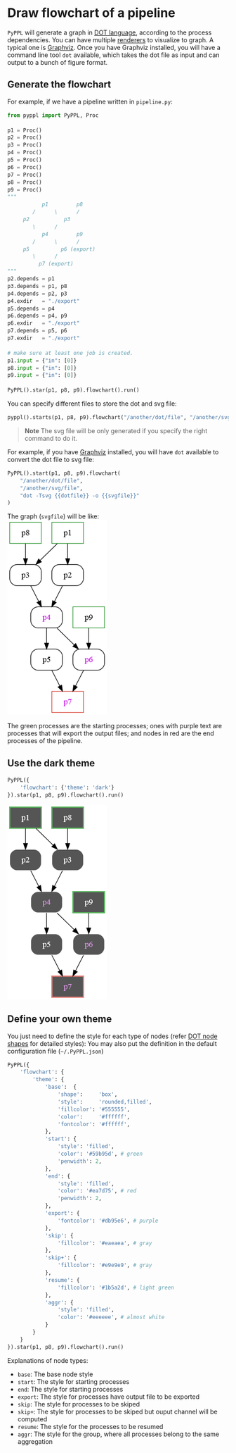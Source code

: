 # Draw flowchart of a pipeline
<!-- toc -->

`PyPPL` will generate a graph in [DOT language][1], according to the process dependencies. 
You can have multiple [renderers][2] to visualize to graph. A typical one is [Graphviz][3]. Once you have Graphviz installed, you will have a command line tool `dot` available, which takes the dot file as input and can output to a bunch of figure format. 

## Generate the flowchart
For example, if we have a pipeline written in `pipeline.py`:
```python
from pyppl import PyPPL, Proc

p1 = Proc()
p2 = Proc()
p3 = Proc()
p4 = Proc()
p5 = Proc()
p6 = Proc()
p7 = Proc()
p8 = Proc()
p9 = Proc()
"""
		   p1         p8
		/      \      /
	 p2           p3
		\      /
		   p4         p9
		/      \      /
	 p5          p6 (export)
		\      /
		  p7 (export)
"""
p2.depends = p1
p3.depends = p1, p8
p4.depends = p2, p3
p4.exdir   = "./export"
p5.depends = p4
p6.depends = p4, p9
p6.exdir   = "./export"
p7.depends = p5, p6
p7.exdir   = "./export"

# make sure at least one job is created.
p1.input = {"in": [0]}
p8.input = {"in": [0]}
p9.input = {"in": [0]}

PyPPL().star(p1, p8, p9).flowchart().run()
```

You can specify different files to store the dot and svg file:
```python
pyppl().starts(p1, p8, p9).flowchart("/another/dot/file", "/another/svg/file")
```
> **Note** The svg file will be only generated if you specify the right command to do it.

For example, if you have [Graphviz](http://www.graphviz.org/) installed, you will have `dot` available to convert the dot file to svg file:
```python
PyPPL().start(p1, p8, p9).flowchart(
	"/another/dot/file", 
	"/another/svg/file", 
	"dot -Tsvg {{dotfile}} -o {{svgfile}}"
)
```

The graph (`svgfile`) will be like:  
![Pipeline][4]

The green processes are the starting processes; ones with purple text are processes that will export the output files; and nodes in red are the end processes of the pipeline.

## Use the dark theme
```python
PyPPL({
	'flowchart': {'theme': 'dark'}
}).star(p1, p8, p9).flowchart().run()
```
![Pipeline-flowchart-dark][5]

## Define your own theme
You just need to define the style for each type of nodes (refer [DOT node shapes][6] for detailed styles):
You may also put the definition in the default configuration file (`~/.PyPPL.json`)
```python
PyPPL({
	'flowchart': {
		'theme': {
			'base':  {
				'shape':     'box',
				'style':     'rounded,filled',
				'fillcolor': '#555555',
				'color':     '#ffffff',
				'fontcolor': '#ffffff',
			},
			'start': {
				'style': 'filled',
				'color': '#59b95d', # green
				'penwidth': 2,
			},
			'end': {
				'style': 'filled',
				'color': '#ea7d75', # red
				'penwidth': 2,
			},
			'export': {
				'fontcolor': '#db95e6', # purple
			},
			'skip': {
				'fillcolor': '#eaeaea', # gray
			},
			'skip+': {
				'fillcolor': '#e9e9e9', # gray
			},
			'resume': {
				'fillcolor': '#1b5a2d', # light green
			},
			'aggr': {
				'style': 'filled',
				'color': '#eeeeee', # almost white
			}
		}
	}
}).star(p1, p8, p9).flowchart().run()
```
Explanations of node types:
- `base`: The base node style
- `start`: The style for starting processes
- `end`: The style for starting processes
- `export`: The style for processes have output file to be exported
- `skip`: The style for processes to be skiped
- `skip+`: The style for processes to be skiped but ouput channel will be computed
- `resume`: The style for the processes to be resumed
- `aggr`: The style for the group, where all processes belong to the same aggregation


[1]: https://en.wikipedia.org/wiki/DOT_(graph_description_language)
[2]: https://en.wikipedia.org/wiki/DOT_(graph_description_language)#Layout_programs
[3]: https://en.wikipedia.org/wiki/Graphviz
[4]: ./drawFlowchart_pyppl.png
[5]: ./drawFlowchart_pyppl_dark.png
[6]: http://www.graphviz.org/doc/info/shapes.html